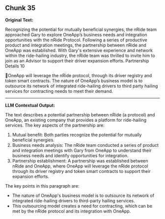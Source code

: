 ## Chunk 35

**Original Text:**

Recognizing the potential for
mutually beneficial synergies, the nRide team approached Gary to explore OneApp’s business needs and
integration opportunities with the nRide Protocol. Following a series of productive product and
integration meetings, the partnership between nRide and OneApp was established. With Gary's extensive
experience and network within the ride-hailing industry, the nRide team was thrilled to invite him to join
as an Advisor to support their driver expansion efforts. Partnership Details
10

OneApp will leverage the nRide protocol, through its driver registry and token smart contracts. The nature
of OneApp’s business model is to outsource its network of integrated ride-hailing drivers to third party
hailing services for contracting needs to meet their demand.

---

**LLM Contextual Output:**

The text describes a potential partnership between nRide (a protocol) and OneApp, an existing company that provides a platform for ride-hailing services. The key aspects of the partnership are:

1. Mutual benefit: Both parties recognize the potential for mutually beneficial synergies.
2. Business needs analysis: The nRide team conducted a series of product and integration meetings with Gary from OneApp to understand their business needs and identify opportunities for integration.
3. Partnership establishment: A partnership was established between nRide and OneApp, where OneApp will leverage the nRide protocol through its driver registry and token smart contracts to support their expansion efforts.

The key points in this paragraph are:

- The nature of OneApp's business model is to outsource its network of integrated ride-hailing drivers to third-party hailing services.
- This outsourcing model creates a need for contracting, which can be met by the nRide protocol and its integration with OneApp.
